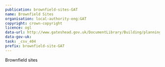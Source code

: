 ```yaml
---
publication: brownfield-sites-GAT
name: Brownfield Sites
organisation: local-authority-eng:GAT
copyright: crown-copyright
licence: ogl
data-url: http://www.gateshead.gov.uk/DocumentLibrary/Building/planning/gateshead-brownfieldregister-2017-12-21-rev1.csv.csv
data-gov-uk: 
task: _csv_404
prefix: brownfield-site-GAT
---
```


Brownfield sites

